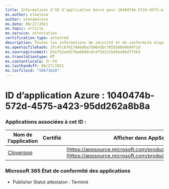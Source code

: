 ```yaml
---
title: Informations d’ID d’application Azure pour 1040474b-572d-4575-a423-95dd262a8b8a
ms.author: elmalova
author: elenamalova
ms.date: 08/27/2021
ms.topic: article
ms.service: attestation
certification_type: attested
description: Toutes les informations de sécurité et de conformité disponibles pour 1040474b-572d-4575-a423-95dd262a8b8a.
ms.openlocfilehash: 3fc47c67817846d6a750693bc7855568d4699f1d
ms.sourcegitcommit: b1e752ea527ba6049cdc4f5d12cbd5b4dbd7f5b3
ms.translationtype: MT
ms.contentlocale: fr-FR
ms.lasthandoff: 08/27/2021
ms.locfileid: "58671620"
---
```

# <a name="azure-app-id-1040474b-572d-4575-a423-95dd262a8b8a"></a>ID d’application Azure : 1040474b-572d-4575-a423-95dd262a8b8a


### <a name="apps-associated-with-this-id"></a>Applications associées à cet ID :
| **Nom de l’application** | **Certifié** | **Afficher dans AppSource** |
|--------------|---------------|-----------------------|
| [Cloverpop](https://docs.microsoft.com/microsoft-365-app-certification/forward/WA200001803) |  | [https://appsource.microsoft.com/product/office/WA200001803](https://appsource.microsoft.com/product/office/WA200001803) |

### <a name="microsoft-365-app-compliance-status"></a>Microsoft 365 État de conformité des applications
- Publisher Statut attestaton : Terminé
